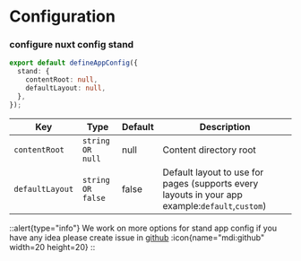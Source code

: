 # Configuration

### configure nuxt config stand

```ts
export default defineAppConfig({
  stand: {
    contentRoot: null,
    defaultLayout: null,
  },
});
```

| **Key**         | **Type**         | **Default** | **Description**                                                                                 |
| --------------- | ---------------- | ----------- | ----------------------------------------------------------------------------------------------- |
| `contentRoot`   | `string OR null` | null        | Content directory root                                                                          |
| `defaultLayout` | `string OR false` | false        | Default layout to use for pages (supports every layouts in your app example:`default`,`custom`) |


::alert{type="info"}
 We work on more options for stand app config if you have any idea please create issue in 
 [github](https://github.com/parsajiravand/nuxt-content-standalone/issues) :icon{name="mdi:github" width=20 height=20} 
::